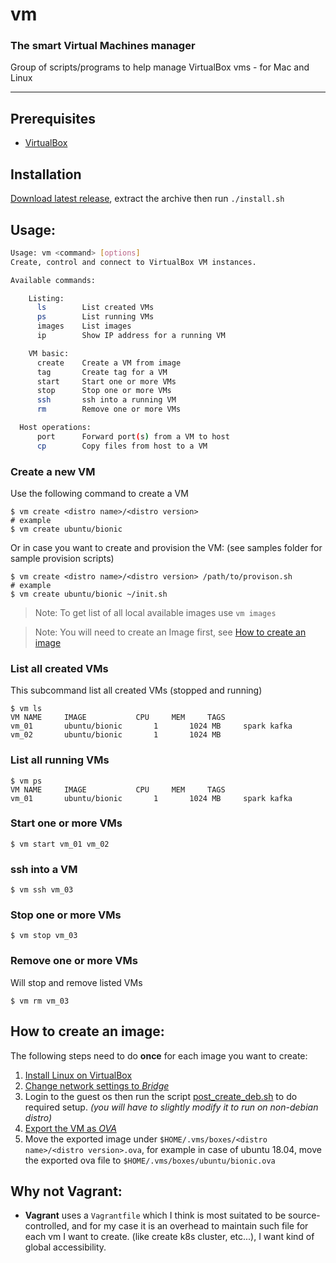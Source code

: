 # vm
### The smart Virtual Machines manager
Group of scripts/programs to help manage VirtualBox vms - for Mac and Linux

----

## Prerequisites
* [VirtualBox](https://www.virtualbox.org/wiki/Downloads)

## Installation
[Download latest release](https://github.com/mhewedy/vm/releases/latest), extract the archive then run `./install.sh`

## Usage:

```bash
Usage: vm <command> [options]
Create, control and connect to VirtualBox VM instances.

Available commands:

    Listing:
      ls        List created VMs
      ps        List running VMs
      images    List images
      ip        Show IP address for a running VM

    VM basic:
      create    Create a VM from image
      tag       Create tag for a VM
      start     Start one or more VMs
      stop      Stop one or more VMs
      ssh       ssh into a running VM
      rm        Remove one or more VMs

  Host operations:
      port      Forward port(s) from a VM to host
      cp        Copy files from host to a VM
```

### Create a new VM
Use the following command to create a VM

```
$ vm create <distro name>/<distro version>
# example
$ vm create ubuntu/bionic
```
Or in case you want to create and provision the VM: (see samples folder for sample provision scripts)
```
$ vm create <distro name>/<distro version> /path/to/provison.sh 
# example
$ vm create ubuntu/bionic ~/init.sh
```

> Note: To get list of all local available images use `vm images`

> Note: You will need to create an Image first, see [How to create an image](#how-to-create-an-image)

### List all created VMs
This subcommand list all created VMs (stopped and running)
```
$ vm ls
VM NAME		IMAGE			CPU		MEM		TAGS
vm_01		ubuntu/bionic		1		1024 MB		spark kafka
vm_02		ubuntu/bionic		1		1024 MB
```

### List all running VMs
```
$ vm ps
VM NAME		IMAGE			CPU		MEM		TAGS
vm_01		ubuntu/bionic		1		1024 MB		spark kafka
```

### Start one or more VMs
```
$ vm start vm_01 vm_02
```

### ssh into a VM
```
$ vm ssh vm_03
```

### Stop one or more VMs
```
$ vm stop vm_03
```

### Remove one or more VMs
Will stop and remove listed VMs
```
$ vm rm vm_03
```

## How to create an image:

The following steps need to do **once** for each image you want to create:
1. [Install Linux on VirtualBox](https://www.wikihow.com/Install-Ubuntu-on-VirtualBox)
2. [Change network settings to *Bridge*](https://www.opentechguides.com/how-to/article/virtualbox/140/vm-virtualbox-networking.html)
3. Login to the guest os then run the script [post_create_deb.sh](https://raw.githubusercontent.com/mhewedy/vm/master/samples/post_create_deb.sh) to do required setup. *(you will have to slightly modify it to run on non-debian distro)*
4. [Export the VM as *OVA*](https://www.maketecheasier.com/import-export-ova-files-in-virtualbox/)
5. Move the exported image under `$HOME/.vms/boxes/<distro name>/<distro version>.ova`, for example in case of ubuntu 18.04, move the exported ova file to `$HOME/.vms/boxes/ubuntu/bionic.ova`

## Why not Vagrant:

* **Vagrant** uses a `Vagrantfile` which I think is most suitated to be source-controlled, and for my case it is an overhead to maintain such file for each vm I want to create. (like create k8s cluster, etc...), I want kind of global accessibility.
